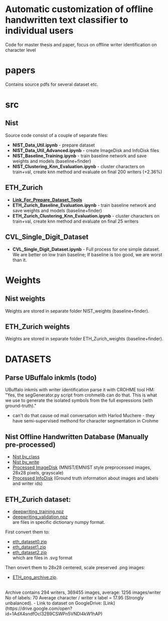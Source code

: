 # Automatic customization of offline handwritten text classifier to individual users
Code for master thesis and paper, focus on offline writer identification on character level <br>

# papers
Contains source pdfs for several dataset etc.

# src
## Nist
Source code consist of a couple of separate files: <br>
- **NIST_Data_Util.ipynb**                  - prepare dataset <br>
- **NIST_Data_Util_Advanced.ipynb**         - create ImageDisk and InfoDisk files <br>
- **NIST_Baseline_Training.ipynb**          - train baseline network and save weights and models (baseline+finder) <br>
- **NIST_Clustering_Knn_Evaluation.ipynb**  - cluster characters on train+val, create knn method and evaluate on final 200 writers (+2.36%) <br>
## ETH_Zurich
- **[Link_For_Prepare_Dataset_Tools](https://drive.google.com/open?id=1DSe5ytsfRDQNepLsMXkk5mhMX4kTm8g1)**
- **ETH_Zurich_Baseline_Evaluation.ipynb**  - train baseline network and save weights and models (baseline+finder) 
- **ETH_Zurich_Clustering_Knn_Evaluation.ipynb** - cluster characters on train+val, create knn method and evaluate on final 25 writers
## CVL_Single_Digit_Dataset
- **CVL_Single_Digit_Dataset.ipynb** - Full process for one simple dataset. We are better on low train baseline; If baseline is too good, we are worst than it.


# Weights
## Nist weights
Weights are stored in separate folder NIST_weights (baseline+finder). <br>
## ETH_Zurich weights
Weights are stored in separate folder ETH_Zurich_weights (baseline+finder). <br>

# DATASETS
## Parse UBuffalo inkmls (todo)
UBuffalo inkmls with writer identification parse it with CROHME tool 
HM: "Yes, the segGenerator.py script from crohmelib can do that. This is what we use to generate the isolated symbols from the full expressions (with ground-truth)."

- can't do that cause od mail conversation with Harlod Muchere - they have semi-supervised methond for character segmentation in Crohme

## Nist Offline Handwritten Database (Manually pre-processed)
- [Nist by_class](https://drive.google.com/open?id=19lJdqYlnlyodhKIRLBuTKCN5EO30x4C4) <br>
- [Nist by_write](https://drive.google.com/open?id=1XI3XZZuj3BBMEescln8y_cQRjUE_-MiD) <br>
- [Processed ImageDisk](https://drive.google.com/open?id=17c2itFvFmpA0FUHiViYTpE3Nzc-B4YVU) (MNIST/EMNIST style preprocessed images, 28x28 pixels, grayscale) <br>
- [Processed InfoDisk](https://drive.google.com/open?id=1KLrAYpkMVKXRKrIRjW7pfA7-7KuGVArM) (Ground truth information about images and labels and writer ids) <br>

## ETH_Zurich dataset:
- [deepwriting_training.npz](https://drive.google.com/open?id=1bZLyuC8C8D8y94knKkpqbNrE7H76Yeki)<br>
- [deepwriting_validation.npz](https://drive.google.com/open?id=1MqYfcrdPDa9t8miWd4uj91gh_6ChTdG7)<br> are files in specific dictionary numpy format.

First convert them to:<br>
- [eth_dataset0.zip](https://drive.google.com/open?id=1oYEIGBxJ6BzmqCa0MD90OcTiPrXvVT5l) <br>
- [eth_dataset1.zip](https://drive.google.com/open?id=1baBXNqcmP9VGiC5BRruLrXqSCCfQxI-g) <br>
- [eth_dataset2.zip](https://drive.google.com/open?id=1-3EMwYauqJQAFeTV5pWHFiEKkSDGfs78) <br>
which are files in .svg format

Then onvert them to 28x28 centered, scale preserved .png images:<br>
- [ETH_png_archive.zip](https://drive.google.com/open?id=1RM9ZoXmnIwhIXNsngF73wj2ce-4CAy-A).
<br>
Archive contains 294 writers, 369455 images, average: 1256 images/writer
No of labels: 70
Average character / writer x label = 17.95 (Strongly unbalanced).
- Link to dataset on GoogleDrive: [Link](https://drive.google.com/open?id=1AdX4sndfOcl32B9CSWPn5VNDl4kW1hAP)

